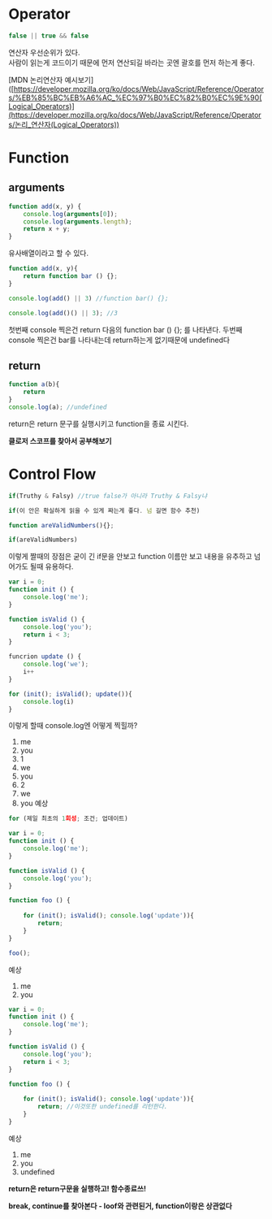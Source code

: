 # Operator 

```js
false || true && false
```
연산자 우선순위가 있다. <br>
사람이 읽는게 코드이기 때문에 먼저 연산되길 바라는 곳엔 괄호를 먼저 하는게 좋다. 

[MDN 논리연산자 예시보기]([https://developer.mozilla.org/ko/docs/Web/JavaScript/Reference/Operators/%EB%85%BC%EB%A6%AC_%EC%97%B0%EC%82%B0%EC%9E%90(Logical_Operators)](https://developer.mozilla.org/ko/docs/Web/JavaScript/Reference/Operators/논리_연산자(Logical_Operators))

# Function  

## arguments

```js
function add(x, y) {
    console.log(arguments[0]);
    console.log(arguments.length);
    return x + y;
}
```

유사배열이라고 할 수 있다.

```js
function add(x, y){
    return function bar () {};
}

console.log(add() || 3) //function bar() {};

console.log(add()() || 3); //3 

```
첫번째 console 찍은건 return 다음의 function bar () {}; 를 나타낸다. 두번째 console 찍은건 bar를 나타내는데 return하는게 없기때문에 undefined다


## return

```js
function a(b){
    return 
}
console.log(a); //undefined 
```

return은 return 문구를 실행시키고 function을 종료 시킨다.

**클로저 스코프를 찾아서 공부해보기**

# Control Flow

```js
if(Truthy & Falsy) //true false가 아니라 Truthy & Falsy냐
```

```js
if(이 안은 확실하게 읽을 수 있게 짜는게 좋다. 넘 길면 함수 추천)

function areValidNumbers(){};

if(areValidNumbers)
```
이렇게 짤때의 장점은 굳이 긴 if문을 안보고 function 이름만 보고 내용을 유추하고 넘어가도 될때 유용하다.


```js
var i = 0;
function init () {
    console.log('me');
}

function isValid () {
    console.log('you');
    return i < 3;
}

funcrion update () {
    console.log('we');
    i++
}

for (init(); isValid(); update()){
    console.log(i)
}
```
이렇게 할때 console.log엔 어떻게 찍힐까?<br>
1. me
2. you
3. 1
4. we
5. you
6. 2
7. we
8. you
예상

```js
for (제일 최초의 1회성; 조건; 업데이트)
```

```js
var i = 0;
function init () {
    console.log('me');
}

function isValid () {
    console.log('you');
}

function foo () {
    
    for (init(); isValid(); console.log('update')){
        return;
    }
}

foo(); 

```
예상
1. me
2. you

```js
var i = 0;
function init () {
    console.log('me');
}

function isValid () {
    console.log('you');
    return i < 3;
}

function foo () {
    
    for (init(); isValid(); console.log('update')){
        return; //이것또한 undefined를 리턴한다. 
    }
}
```
예상
1. me
2. you
3. undefined

**return은 return구문을 실행하고! 함수종료쓰!**

**break, continue를 찾아본다 - loof와 관련된거, function이랑은 상관없다**
